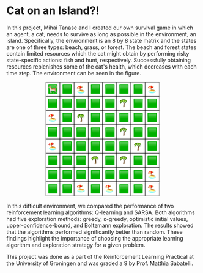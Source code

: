 # Cat on an Island?!

In this project, Mihai Tanase and I created our own survival game in which an agent, a cat, needs to survive as long as possible in the environment, an island. Specifically, the environment is an 8 by 8 state matrix and the states are one of three types: beach, grass, or forest. The beach and forest states contain limited resources which the cat might obtain by performing risky state-specific actions: fish and hunt, respectively. Successfully obtaining resources replenishes some of the cat's health, which decreases with each time step. The environment can be seen in the figure.

<p align="center">
  <img src="environment/environment.png" width="300"/>
</p>

In this difficult environment, we compared the performance of two reinforcement learning algorithms: Q-learning and SARSA. Both algorithms had five exploration methods: greedy, ε-greedy, optimistic initial values, upper-confidence-bound, and Boltzmann exploration. The results showed that the algorithms performed significantly better than random. These findings highlight the importance of choosing the appropriate learning algorithm and exploration strategy for a given problem.

This project was done as a part of the Reinforcement Learning Practical at the University of Groningen and was graded a 9 by Prof. Matthia Sabatelli.
